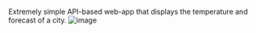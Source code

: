 Extremely simple API-based web-app that displays the temperature and forecast of a city.
![image](https://user-images.githubusercontent.com/103506746/179737029-0d43c78c-4b63-4d5a-9a3e-356c623abea6.png)
